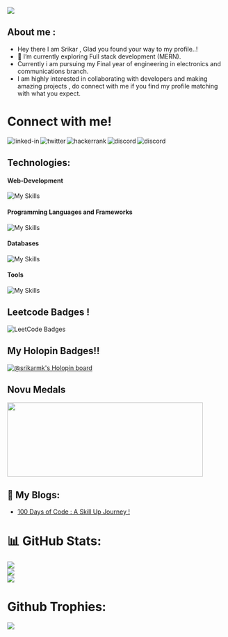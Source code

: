 ![](https://komarev.com/ghpvc/?username=srikarmk&color=blueviolet&plastic)

## About me :

- Hey there I am Srikar , Glad you found your way to my profile..!
- 🔭 I’m currently exploring Full stack development (MERN).
- Currently i am pursuing my Final year of engineering in electronics and communications branch.  
- I am highly interested in collaborating with developers and making amazing projects , do connect with me if you find my profile matching with what you expect.<br/>
<h1>Connect with me!</h1>
<a href=https://www.linkedin.com/in/srikarmk/><img align="left" alt="linked-in" src="https://img.shields.io/badge/linkedin-%230077B5.svg?&style=for-the-badge&logo=linkedin&logoColor=white" /></a>
<a href=https://twitter.com/Srikarismad><img align="left" alt="twitter" src="https://img.shields.io/badge/twitter-%231DA1F2.svg?&style=for-the-badge&logo=twitter&logoColor=white" /></a>
<a href=https://www.hackerrank.com/srikarmks><img align="left" alt="hackerrank" src="https://img.shields.io/badge/-Hackerrank-2EC866?style=for-the-badge&logo=HackerRank&logoColor=white" /></a>
<a href=https://discord.com/users/532540348375760945><img align="left" alt="discord" src="https://img.shields.io/badge/Discord-7289DA?style=for-the-badge&logo=discord&logoColor=white" /></a>  
<a href=https://leetcode.com/Srikarmk/><img align="left" alt="discord" src="https://img.shields.io/badge/-LeetCode-FFA116?style=for-the-badge&logo=LeetCode&logoColor=black" /></a>  
<br>

## Technologies:

#### Web-Development
![My Skills](https://skillicons.dev/icons?i=html,css,js,bootstrap,tailwindcss,materialui,jquery,react,redux,nodejs,expressjs,next,threejs)
#### Programming Languages and Frameworks
![My Skills](https://skillicons.dev/icons?i=c,cpp,java,python,go,flask,django,rust,solidity)
#### Databases
![My Skills](https://skillicons.dev/icons?i=mysql,mongodb,postgresql,redis,firebase,supabase)
#### Tools
![My Skills](https://skillicons.dev/icons?i=vscode,postman,git,github,docker,ai,blender)

## Leetcode Badges !
![LeetCode Badges](https://leetcode-badge-showcase.vercel.app/api?username=Srikarmk&theme=dracula)



## My Holopin Badges!! 
[![@srikarmk's Holopin board](https://holopin.io/api/user/board?user=srikarmk)](https://holopin.io/@srikarmk)

## Novu Medals 
<a href="https://novu.co/contributors/Srikarmk/"><img src="https://contributors.novu.co/profiles/Srikarmk-small.jpg" height="170" width="450" alt="" /></a>

## 📝 My Blogs:

- <a href="https://srikarmk.hashnode.dev/100-days-of-code-a-skill-up-journey">100 Days of Code : A Skill Up Journey !</a>


# 📊 GitHub Stats:
![](https://github-readme-stats.vercel.app/api?username=srikarmk&theme=tokyonight&hide_border=false&include_all_commits=true&count_private=true)<br/>
![](https://github-readme-streak-stats.herokuapp.com/?user=srikarmk&theme=tokyonight&hide_border=false)<br/>
![](https://github-readme-stats.vercel.app/api/top-langs/?username=srikarmk&theme=tokyonight&hide_border=false&include_all_commits=true&count_private=true&layout=compact)
# Github Trophies:
![](https://github-profile-trophy.vercel.app/?username=srikarmk&theme=radical&no-frame=false&no-bg=true&margin-w=4)
